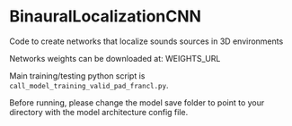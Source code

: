 # BinauralLocalizationCNN
Code to create networks that localize sounds sources in 3D environments

Networks weights can be downloaded at: WEIGHTS_URL

Main training/testing python script is `call_model_training_valid_pad_francl.py`.

Before running, please change the model save folder to point to your directory with the model architecture config file.
